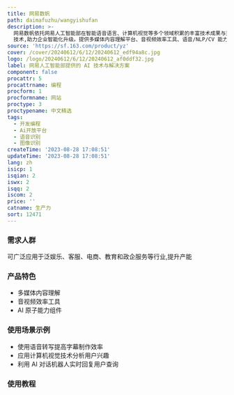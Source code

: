 ```yaml
---
title: 网易数帆
path: daimafuzhu/wangyishufan
description: >-
  网易数帆依托网易人工智能部在智能语音语言、计算机视觉等多个领域积累的丰富技术成果与落地应用经验,为客户提供丰富先进的 AI
  技术,助力企业智能化升级。提供多媒体内容理解平台、音视频效率工具、语音/NLP/CV 能力组件等产品与服务。
source: 'https://sf.163.com/product/yz'
cover: /cover/20240612/6/12/20240612_edf94a8c.jpg
logo: /logo/20240612/6/12/20240612_af0ddf32.jpg
label: 网易人工智能部提供的 AI 技术与解决方案
component: false
procattr: 5
procattrname: 编程
procform: 1
procformname: 网站
proctype: 3
proctypename: 中文精选
tags:
  - 开发编程
  - Ai开放平台
  - 语音识别
  - 图像识别
createTime: '2023-08-28 17:08:51'
updateTime: '2023-08-28 17:08:51'
lang: zh
isicp: 1
isqian: 2
iswx: 2
isqq: 2
iscom: 2
price: ''
catname: 生产力
sort: 12471
---
```




### 需求人群
可广泛应用于泛娱乐、客服、电商、教育和政企服务等行业,提升产能

### 产品特色
- 多媒体内容理解
- 音视频效率工具
- AI 原子能力组件

### 使用场景示例
- 使用语音转写提高字幕制作效率
- 应用计算机视觉技术分析用户兴趣
- 利用 AI 对话机器人实时回复用户查询

### 使用教程


  

